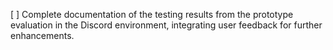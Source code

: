 [ ] Complete documentation of the testing results from the prototype evaluation in the Discord environment, integrating user feedback for further enhancements.
